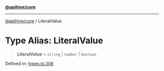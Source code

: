 [**@apihive/core**](../README.md)

***

[@apihive/core](../globals.md) / LiteralValue

# Type Alias: LiteralValue

> **LiteralValue** = `string` \| `number` \| `boolean`

Defined in: [types.ts:206](https://github.com/cleverplatypus/apihive-core/blob/07013091b03a0f47e51724fb271d78c36a50ebbd/src/types.ts#L206)
